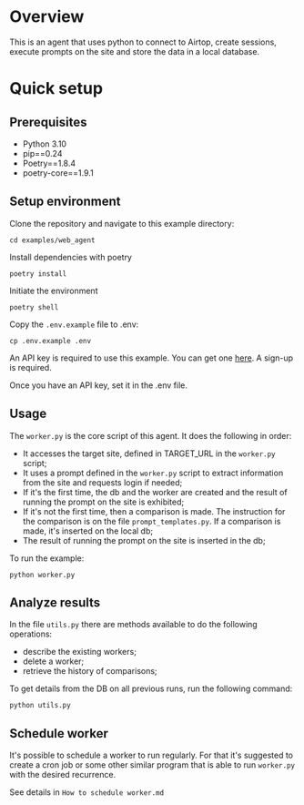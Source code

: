 # Overview

This is an agent that uses python to connect to Airtop, create sessions, execute prompts on the site and store the data in a local database.

# Quick setup

## Prerequisites

- Python 3.10
- pip==0.24
- Poetry==1.8.4
- poetry-core==1.9.1

## Setup environment

Clone the repository and navigate to this example directory:

`cd examples/web_agent`

Install dependencies with poetry

`poetry install`

Initiate the environment

`poetry shell`

Copy the `.env.example` file to .env:

`cp .env.example .env`

An API key is required to use this example. You can get one [here](https://portal.airtop.ai/api-keys). A sign-up is required.

Once you have an API key, set it in the .env file.


## Usage

The `worker.py` is the core script of this agent.
It does the following in order:
- It accesses the target site, defined in TARGET_URL in the `worker.py` script;
- It uses a prompt defined in the `worker.py` script to extract information from the site and requests login if needed;
- If it's the first time, the db and the worker are created and the result of running the prompt on the site is exhibited;
- If it's not the first time, then a comparison is made. The instruction for the comparison is on the file `prompt_templates.py`. If a comparison is made, it's inserted on the local db;
- The result of running the prompt on the site is inserted in the db;

To run the example:

`python worker.py`

## Analyze results

In the file `utils.py` there are methods available to do the following operations:

- describe the existing workers;
- delete a worker;
- retrieve the history of comparisons;

To get details from the DB on all previous runs, run the following command:

`python utils.py`

## Schedule worker

It's possible to schedule a worker to run regularly. For that it's suggested to create a cron job or some other similar program that is able to run `worker.py` with the desired recurrence.

See details in `How to schedule worker.md`